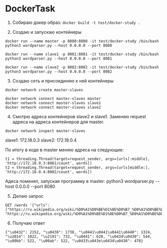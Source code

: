 # DockerTask

1. Собираю докер образ:
```docker build -t test/docker-study .```

2. Создаю и запускаю контейнеры
```
docker run --name master -p 8080:8080 -it test/docker-study /bin/bash
python3 wordparser.py --host 0.0.0.0 --port 8080
```
```
docker run --name slave1 -p 8081:8081 -it test/docker-study /bin/bash
python3 wordparser.py --host 0.0.0.0 --port 8081
```
```
docker run --name slave2 -p 8082:8082 -it test/docker-study /bin/bash
python3 wordparser.py --host 0.0.0.0 --port 8082
```

3. Создаю сеть и присоединяю к ней контейнеры
```
docker network create master-slaves

docker network connect master-slaves master
docker network connect master-slaves slave1
docker network connect master-slaves slave2
```

4. Смотрю адреса контейнеров slave2 и slave1. Заменяю request адреса на адреса контейнеров для master.
```
docker network inspect master-slaves
```

slave1: 172.18.0.3
slave2: 172.18.0.4

По итогу в коде в master меняю адреса на следующие:
```
t1 = threading.Thread(target=request_sender, args=[urls[:middle], 'http://172.18.0.3:8081/count', words])
t2 = threading.Thread(target=request_sender, args=[urls[middle:], 'http://172.18.0.4:8082/count', words])
```

Адеса поменял, запуская программу в master: python3 wordparser.py --host 0.0.0.0 --port 8080

5. Делаю запрос
```
GET /words '{"urls": ["https://ru.wikipedia.org/wiki/%D0%A1%D0%BE%D1%8E%D0%B7_%D0%A1%D0%BE%D0%B2%D0%B5%D1%82%D1%81%D0%BA%D0%B8%D1%85_%D0%A1%D0%BE%D1%86%D0%B8%D0%B0%D0%BB%D0%B8%D1%81%D1%82%D0%B8%D1%87%D0%B5%D1%81%D0%BA%D0%B8%D1%85_%D0%A0%D0%B5%D1%81%D0%BF%D1%83%D0%B1%D0%BB%D0%B8%D0%BA", "https://ru.wikipedia.org/wiki/%D0%A1%D0%BE%D1%8E%D0%B7_%D0%A1%D0%BE%D0%B2%D0%B5%D1%82%D1%81%D0%BA%D0%B8%D1%85_%D0%A1%D0%BE%D1%86%D0%B8%D0%B0%D0%BB%D0%B8%D1%81%D1%82%D0%B8%D1%87%D0%B5%D1%81%D0%BA%D0%B8%D1%85_%D0%A0%D0%B5%D1%81%D0%BF%D1%83%D0%B1%D0%BB%D0%B8%D0%BA"]}'
```

6. Получаю ответ
```
{"\u0432": 2152, "\u0438": 1738, "\u0441\u0441\u0441\u0440": 1324, "\u2014": 1022, "\u2191": 732, "\u0441": 628, "\u043d\u0430": 544, "\u00bb": 522, "\u00ab": 522, "\u0433\u043e\u0434\u0430": 478}
```
